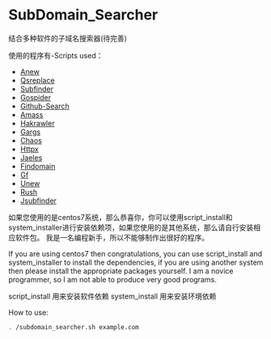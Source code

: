 # SubDomain_Searcher
结合多种软件的子域名搜索器(待完善)

使用的程序有-Scripts used：
- [Anew](https://github.com/tomnomnom/anew)
- [Qsreplace](https://github.com/tomnomnom/qsreplace)
- [Subfinder](https://github.com/projectdiscovery/subfinder)
- [Gospider](https://github.com/jaeles-project/gospider)
- [Github-Search](https://github.com/gwen001/github-search)
- [Amass](https://github.com/OWASP/Amass)
- [Hakrawler](https://github.com/hakluke/hakrawler)
- [Gargs](https://github.com/brentp/gargs)
- [Chaos](https://github.com/projectdiscovery/chaos-client)
- [Httpx](https://github.com/projectdiscovery/httpx)
- [Jaeles](https://github.com/jaeles-project/jaeles)
- [Findomain](https://github.com/Edu4rdSHL/findomain)
- [Gf](https://github.com/tomnomnom/gf)
- [Unew](https://github.com/dwisiswant0/unew)
- [Rush](https://github.com/shenwei356/rush)
- [Jsubfinder](https://github.com/hiddengearz/jsubfinder)


如果您使用的是centos7系统，那么恭喜你，你可以使用script_install和system_installer进行安装依赖项，如果您使用的是其他系统，那么请自行安装相应软件包。
我是一名编程新手，所以不能够制作出很好的程序。

If you are using centos7 then congratulations, you can use script_install and system_installer to install the dependencies, if you are using another system then please install the appropriate packages yourself.
I am a novice programmer, so I am not able to produce very good programs.

script_install		用来安装软件依赖
system_install	用来安装环境依赖


How to use:
```bash
. /subdomain_searcher.sh example.com
```
